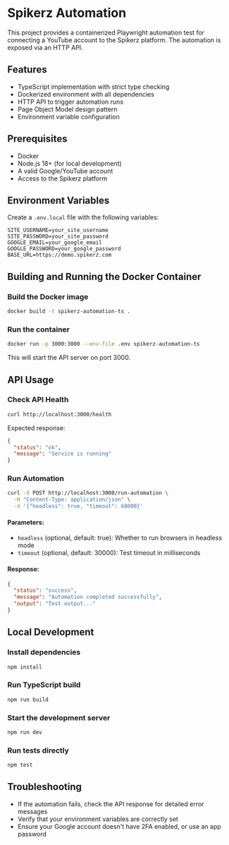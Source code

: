 # Spikerz Automation

This project provides a containerized Playwright automation test for connecting a YouTube account to the Spikerz platform. The automation is exposed via an HTTP API.

## Features

- TypeScript implementation with strict type checking
- Dockerized environment with all dependencies
- HTTP API to trigger automation runs
- Page Object Model design pattern
- Environment variable configuration

## Prerequisites

- Docker
- Node.js 18+ (for local development)
- A valid Google/YouTube account
- Access to the Spikerz platform

## Environment Variables

Create a `.env.local` file with the following variables:

```
SITE_USERNAME=your_site_username
SITE_PASSWORD=your_site_password
GOOGLE_EMAIL=your_google_email
GOOGLE_PASSWORD=your_google_password
BASE_URL=https://demo.spikerz.com
```

## Building and Running the Docker Container

### Build the Docker image

```bash
docker build -t spikerz-automation-ts .
```

### Run the container

```bash
docker run -p 3000:3000 --env-file .env spikerz-automation-ts
```

This will start the API server on port 3000.

## API Usage

### Check API Health

```bash
curl http://localhost:3000/health
```

Expected response:
```json
{
  "status": "ok",
  "message": "Service is running"
}
```

### Run Automation

```bash
curl -X POST http://localhost:3000/run-automation \
  -H "Content-Type: application/json" \
  -d '{"headless": true, "timeout": 60000}'
```

#### Parameters:

- `headless` (optional, default: true): Whether to run browsers in headless mode
- `timeout` (optional, default: 30000): Test timeout in milliseconds

#### Response:

```json
{
  "status": "success",
  "message": "Automation completed successfully",
  "output": "Test output..."
}
```

## Local Development

### Install dependencies

```bash
npm install
```

### Run TypeScript build

```bash
npm run build
```

### Start the development server

```bash
npm run dev
```

### Run tests directly

```bash
npm test
```

## Troubleshooting

- If the automation fails, check the API response for detailed error messages
- Verify that your environment variables are correctly set
- Ensure your Google account doesn't have 2FA enabled, or use an app password